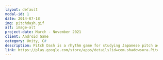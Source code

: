 ```yaml
---
layout: default
modal-id: 1
date: 2014-07-18
img: pitchdash.gif
alt: image-alt
project-date: March - November 2021
client: Android Game
category: Unity, C#
description: Pitch Dash is a rhythm game for studying Japanese pitch accent! The game helps you learn the pitch accent patterns for 175 common words, including lots of words that have the same reading but different pitch accent like あ↑め↓ (rain) and あ↓め↑ (candy). The game is free on the Google Play store. It was developed in Unity and I created all assets for the game including the soundtrack. I made this game because I wanted to start studying Japanese pitch accent, but I couldn't find many resources to do so. I hope this game can help others who are interested in studying it!
link: https://play.google.com/store/apps/details?id=com.shadowsora.PitchDash
---
```

